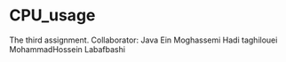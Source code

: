 # CPU_usage
The third assignment.
Collaborator:
  Java Ein Moghassemi
  Hadi taghilouei
  MohammadHossein Labafbashi
